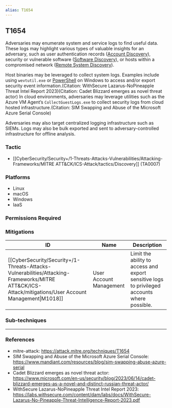 ```yaml
---
alias: T1654
---
```


## T1654

Adversaries may enumerate system and service logs to find useful data. These logs may highlight various types of valuable insights for an adversary, such as user authentication records ([Account Discovery](https://attack.mitre.org/techniques/T1087)), security or vulnerable software ([Software Discovery](https://attack.mitre.org/techniques/T1518)), or hosts within a compromised network ([Remote System Discovery](https://attack.mitre.org/techniques/T1018)).

Host binaries may be leveraged to collect system logs. Examples include using `wevtutil.exe` or [PowerShell](https://attack.mitre.org/techniques/T1059/001) on Windows to access and/or export security event information.(Citation: WithSecure Lazarus-NoPineapple Threat Intel Report 2023)(Citation: Cadet Blizzard emerges as novel threat actor) In cloud environments, adversaries may leverage utilities such as the Azure VM Agent’s `CollectGuestLogs.exe` to collect security logs from cloud hosted infrastructure.(Citation: SIM Swapping and Abuse of the Microsoft Azure Serial Console)

Adversaries may also target centralized logging infrastructure such as SIEMs. Logs may also be bulk exported and sent to adversary-controlled infrastructure for offline analysis.


### Tactic
- [[CyberSecurity/Security+/1-Threats-Attacks-Vulnerabilities/Attacking-Frameworks/MITRE ATT&CK/ICS-Attack/tactics/Discovery]] (TA0007)

### Platforms
- Linux
- macOS
- Windows
- IaaS

### Permissions Required

### Mitigations

| ID | Name | Description |
| --- | --- | --- |
| [[CyberSecurity/Security+/1-Threats-Attacks-Vulnerabilities/Attacking-Frameworks/MITRE ATT&CK/ICS-Attack/mitigations/User Account Management\|M1018]] | User Account Management | Limit the ability to access and export sensitive logs to privileged accounts where possible. |

### Sub-techniques


---
### References

- mitre-attack: https://attack.mitre.org/techniques/T1654
- SIM Swapping and Abuse of the Microsoft Azure Serial Console: https://www.mandiant.com/resources/blog/sim-swapping-abuse-azure-serial
- Cadet Blizzard emerges as novel threat actor: https://www.microsoft.com/en-us/security/blog/2023/06/14/cadet-blizzard-emerges-as-a-novel-and-distinct-russian-threat-actor/
- WithSecure Lazarus-NoPineapple Threat Intel Report 2023: https://labs.withsecure.com/content/dam/labs/docs/WithSecure-Lazarus-No-Pineapple-Threat-Intelligence-Report-2023.pdf
